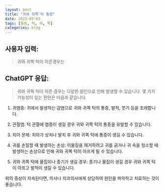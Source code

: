 ```yaml
---
layout: post
title: "귀와 귀쪽 턱 통증"
date: 2023-03-03
tags: [통증, 턱, 귀, 쪽]
categories: blog
---
```


## 사용자 입력:
> 귀와 귀쪽 턱이 아픈경우는


## ChatGPT 응답:
> 귀와 귀쪽 턱이 아픈 경우는 다양한 원인으로 인해 발생할 수 있습니다. 몇 가지 가능성이 있는 원인은 다음과 같습니다.

1. 귀염증: 귀에서 발생하는 감염으로 귀와 귀쪽 턱의 통증, 발적, 붓기 등을 초래합니다.

2. 관절염: 턱 관절에 염증이 생길 경우 귀와 귀쪽 턱의 통증을 유발할 수 있습니다.

3. 치아 문제: 치아가 상처나 발치 후 귀와 귀쪽 턱에 통증이 생길 수 있습니다.

4. 귀를 손질할 때 발생하는 손상: 이물질을 제거하려고 귀를 긁거나 귀 속을 청소할 때 발생하는 손상으로 인해 귀와 귀쪽 턱이 아프게 될 수 있습니다.

5. 귀와 귀쪽 턱에 물집이나 종기가 생길 경우: 종기나 물집이 생길 경우 귀와 귀쪽 턱이 아프고 발적이 생길 수 있습니다.

위의 증상이 지속된다면, 의사나 치과의사에게 상담하여 원인을 파악하고 치료하는 것이 좋습니다.

